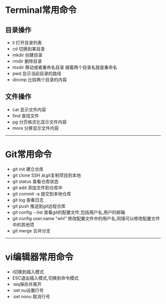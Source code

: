 # Terminal常用命令

## 目录操作
* ll  打开目录列表
* cd   切换到某目录
* mkdir 创建目录
* rmdir 删除目录
* mvdir 移动或者重命名目录 跟着两个目录名就是重命名
* pwd  显示当前目录的路径
* dircmp 比较两个目录的内容

## 文件操作
* cat 显示文件内容
* find 查找文件
* pg 分页格式化显示文件内容
* more 分屏显示文件内容

***
# Git常用命令
* git init 建立仓库
* git clone SSH 从git复制项目到本地
* git status 查看仓库状态
* git add 添加文件到仓库中
* git commit -a  提交到本地仓库
* git log 查看日志
* git push 推送到git远程仓库
* git config --list 查看git的配置文件,包括用户名,用户的邮箱
* git config user.name "whl" 修改配置文件中的用户名,同理可以修改配置文件中的其他项
* git merge 合并分支

***
# vi编辑器常用命令
* i切换到插入模式
* ESC退出插入模式,切换到命令模式
* :wq保存并离开
* :set nu设置行号
* :set nonu 取消行号


